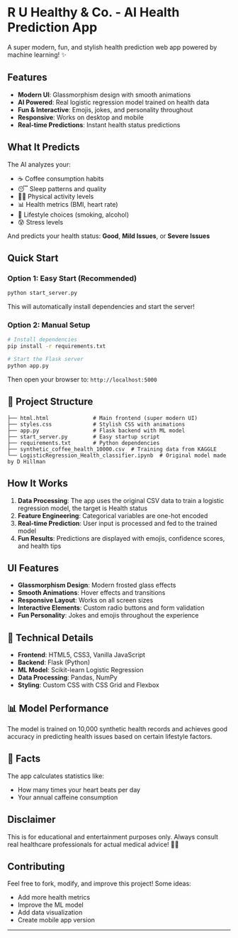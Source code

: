 # R U Healthy & Co. - AI Health Prediction App

A super modern, fun, and stylish health prediction web app powered by machine learning! ✨

## Features

- **Modern UI**: Glassmorphism design with smooth animations
- **AI Powered**: Real logistic regression model trained on health data
- **Fun & Interactive**: Emojis, jokes, and personality throughout
- **Responsive**: Works on desktop and mobile
- **Real-time Predictions**: Instant health status predictions

## What It Predicts

The AI analyzes your:
- ☕ Coffee consumption habits
- 😴 Sleep patterns and quality
- 🏃‍♂️ Physical activity levels
- 📊 Health metrics (BMI, heart rate)
- 🚬 Lifestyle choices (smoking, alcohol)
- 😰 Stress levels

And predicts your health status: **Good**, **Mild Issues**, or **Severe Issues**

## Quick Start

### Option 1: Easy Start (Recommended)
```bash
python start_server.py
```
This will automatically install dependencies and start the server!

### Option 2: Manual Setup
```bash
# Install dependencies
pip install -r requirements.txt

# Start the Flask server
python app.py
```

Then open your browser to: `http://localhost:5000`

## 📁 Project Structure

```
├── html.html              # Main frontend (super modern UI)
├── styles.css             # Stylish CSS with animations
├── app.py                 # Flask backend with ML model
├── start_server.py        # Easy startup script
├── requirements.txt       # Python dependencies
├── synthetic_coffee_health_10000.csv  # Training data from KAGGLE
└── LogisticRegression_Health_classifier.ipynb  # Original model made by D Hillman
```

## How It Works

1. **Data Processing**: The app uses the original CSV data to train a logistic regression model, the target is Health status
2. **Feature Engineering**: Categorical variables are one-hot encoded
3. **Real-time Prediction**: User input is processed and fed to the trained model
4. **Fun Results**: Predictions are displayed with emojis, confidence scores, and health tips

## UI Features

- **Glassmorphism Design**: Modern frosted glass effects
- **Smooth Animations**: Hover effects and transitions
- **Responsive Layout**: Works on all screen sizes
- **Interactive Elements**: Custom radio buttons and form validation
- **Fun Personality**: Jokes and emojis throughout the experience

## 🔧 Technical Details

- **Frontend**: HTML5, CSS3, Vanilla JavaScript
- **Backend**: Flask (Python)
- **ML Model**: Scikit-learn Logistic Regression
- **Data Processing**: Pandas, NumPy
- **Styling**: Custom CSS with CSS Grid and Flexbox

## 📊 Model Performance

The model is trained on 10,000 synthetic health records and achieves good accuracy in predicting health issues based on certain lifestyle factors.

## 🎉 Facts

The app calculates statistics like:
- How many times your heart beats per day
- Your annual caffeine consumption

## Disclaimer

This is for educational and entertainment purposes only. Always consult real healthcare professionals for actual medical advice! 👩‍⚕️

## Contributing

Feel free to fork, modify, and improve this project! Some ideas:
- Add more health metrics
- Improve the ML model
- Add data visualization
- Create mobile app version

---
